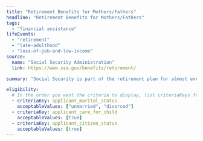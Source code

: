 ```yaml
---
title: "Retirement Benefits for Mothers/Fathers"
headline: "Retirement Benefits for Mothers/Fathers"
tags:
  - "financial assistance"
lifeEvents:
  - "retirement"
  - "late-adulthood"
  - "loss-of-job-and-low-income"
source:
  name: "Social Security Administration"
  link: https://www.ssa.gov/benefits/retirement/

summary: "Social Security is part of the retirement plan for almost every American worker. It provides replacement income for qualified retirees and their families."

eligibility:
  # In the order you want the criteria to display, list criteriaKeys from the csv here, each followed by a comma-separated list of which values indicate eligibility for that criteria. Wrap individual values in quotes if they have inner commas.
  - criteriaKey: applicant_marital_status
    acceptableValues: ["unmarried", "divorced"]
  - criteriaKey: applicant_care_for_child
    acceptableValues: [true]
  - criteriaKey: applicant_citizen_status
    acceptableValues: [true]
---
```

